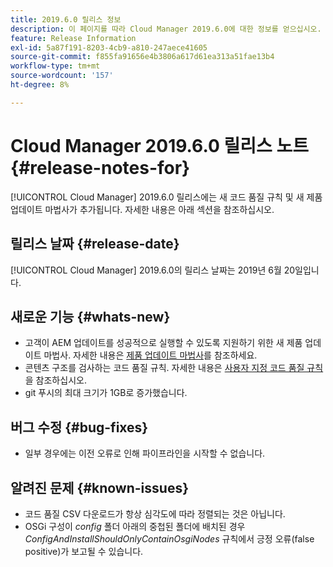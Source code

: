 ```yaml
---
title: 2019.6.0 릴리스 정보
description: 이 페이지를 따라 Cloud Manager 2019.6.0에 대한 정보를 얻으십시오.
feature: Release Information
exl-id: 5a87f191-8203-4cb9-a810-247aece41605
source-git-commit: f855fa91656e4b3806a617d61ea313a51fae13b4
workflow-type: tm+mt
source-wordcount: '157'
ht-degree: 8%

---
```


# Cloud Manager 2019.6.0 릴리스 노트 {#release-notes-for}

[!UICONTROL Cloud Manager] 2019.6.0 릴리스에는 새 코드 품질 규칙 및 새 제품 업데이트 마법사가 추가됩니다. 자세한 내용은 아래 섹션을 참조하십시오.

## 릴리스 날짜 {#release-date}

[!UICONTROL Cloud Manager] 2019.6.0의 릴리스 날짜는 2019년 6월 20일입니다.

## 새로운 기능 {#whats-new}

* 고객이 AEM 업데이트를 성공적으로 실행할 수 있도록 지원하기 위한 새 제품 업데이트 마법사. 자세한 내용은 [제품 업데이트 마법사](/help/product-update-wizard/overview.md)를 참조하세요.
* 콘텐츠 구조를 검사하는 코드 품질 규칙. 자세한 내용은 [사용자 지정 코드 품질 규칙](/help/using/custom-code-quality-rules.md)을 참조하십시오.
* git 푸시의 최대 크기가 1GB로 증가했습니다.

## 버그 수정 {#bug-fixes}

* 일부 경우에는 이전 오류로 인해 파이프라인을 시작할 수 없습니다.

## 알려진 문제 {#known-issues}

* 코드 품질 CSV 다운로드가 항상 심각도에 따라 정렬되는 것은 아닙니다.
* OSGi 구성이 *config* 폴더 아래의 중첩된 폴더에 배치된 경우 *ConfigAndInstallShouldOnlyContainOsgiNodes* 규칙에서 긍정 오류(false positive)가 보고될 수 있습니다.
